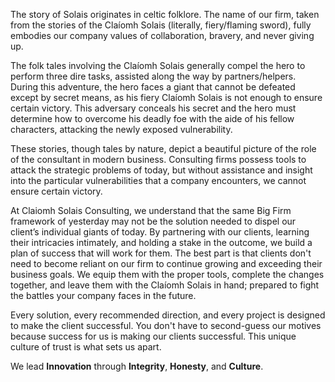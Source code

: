 The story of Solais originates in celtic folklore.  The name of our firm, taken from the stories of the Claíomh Solais (literally, fiery/flaming sword), fully embodies our company values of collaboration, bravery, and never giving up.

The folk tales involving the Claíomh Solais generally compel the hero to perform three dire tasks, assisted along the way by partners/helpers.  During this adventure, the hero faces a giant that cannot be defeated except by secret means, as his fiery Claíomh Solais is not enough to ensure certain victory.  This adversary conceals his secret and the hero must determine how to overcome his deadly foe with the aide of his fellow characters, attacking the newly exposed vulnerability.  

These stories, though tales by nature, depict a beautiful picture of the role of the consultant in modern business.  Consulting firms possess tools to attack the strategic problems of today, but without assistance and insight into the particular vulnerabilities that a company encounters, we cannot ensure certain victory.

At Claiomh Solais Consulting, we understand that the same Big Firm framework of yesterday may not be the solution needed to dispel our client’s individual giants of today.  By partnering with our clients, learning their intricacies intimately, and holding a stake in the outcome, we build a plan of success that will work for them.  The best part is that clients don't need to become reliant on our firm to continue growing and exceeding their business goals.  We equip them with the proper tools, complete the changes together, and leave them with the Claíomh Solais in hand; prepared to fight the battles your company faces in the future.  

Every solution, every recommended direction, and every project is designed to make the client successful.  You don't have to second-guess our motives because success for us is making our clients successful.  This unique culture of trust is what sets us apart.

We lead <b>Innovation</b> through <b>Integrity</b>, <b>Honesty</b>, and <b>Culture</b>.

